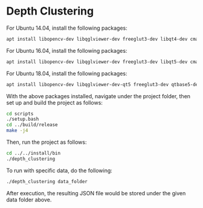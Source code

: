 # Depth Clustering

For Ubuntu 14.04, install the following packages:

```bash
apt install libopencv-dev libqglviewer-dev freeglut3-dev libqt4-dev cmake
```

For Ubuntu 16.04, install the following packages:

```bash
apt install libopencv-dev libqglviewer-dev freeglut3-dev libqt5-dev cmake
```

For Ubuntu 18.04, install the following packages:

```bash
apt install libopencv-dev libqglviewer-dev-qt5 freeglut3-dev qtbase5-dev cmake libblkid-dev e2fslibs-dev libboost-all-dev libaudit-dev libeigen3-dev
```

With the above packages installed, navigate under the project folder, then set up and build the project as follows:

```bash
cd scripts
./setup.bash
cd ../build/release
make -j4
```

Then, run the project as follows:

```bash
cd ../../install/bin
./depth_clustering
```

To run with specific data, do the following:

```bash
./depth_clustering data_folder
```

After execution, the resulting JSON file would be stored under the given data folder above.
